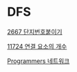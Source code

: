 # DFS

[2667 단지번호붙이기](./2667/README.md)

[11724 연결 요소의 개수](./11724/README.md)

[Programmers 네트워크](./programmers_43162/README.md)
